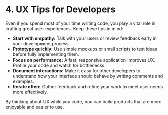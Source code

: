 # 4. UX Tips for Developers

Even if you spend most of your time writing code, you play a vital role in crafting great user experiences. Keep these tips in mind:

- **Start with empathy:** Talk with your users or review feedback early in your development process.
- **Prototype quickly:** Use simple mockups or small scripts to test ideas before fully implementing them.
- **Focus on performance:** A fast, responsive application improves UX. Profile your code and watch for bottlenecks.
- **Document interactions:** Make it easy for other developers to understand how your interface should behave by writing comments and examples.
- **Iterate often:** Gather feedback and refine your work to meet user needs more effectively.

By thinking about UX while you code, you can build products that are more enjoyable and easier to use.
